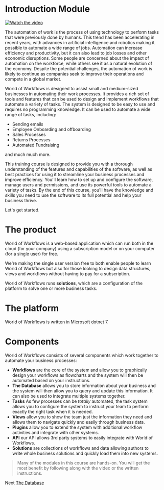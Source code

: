 # Introduction Module

[![Watch the video](https://img.youtube.com/vi/VXkMtu8bEgQ/maxresdefault.jpg)](https://youtu.be/VXkMtu8bEgQ)

The automation of work is the process of using technology to perform tasks that were previously done by humans. This trend has been accelerating in recent years, with advances in artificial intelligence and robotics making it possible to automate a wide range of jobs. Automation can increase efficiency and productivity, but it can also lead to job losses and other economic disruptions. Some people are concerned about the impact of automation on the workforce, while others see it as a natural evolution of the economy. Despite the potential challenges, the automation of work is likely to continue as companies seek to improve their operations and compete in a global market.

World of Workflows is designed to assist small and medium-sized businesses in automating their work processes. It provides a rich set of tools and features that can be used to design and implement workflows that automate a variety of tasks. The system is designed to be easy to use and requires no programming knowledge. It can be used to automate a wide range of tasks, including:

- Sending emails
- Employee Onboarding and offboarding
- Sales Processes
- Returns Processes
- Automated Fundraising

and much much more.

This training course is designed to provide you with a thorough understanding of the features and capabilities of the software, as well as best practices for using it to streamline your business processes and improve efficiency. You'll learn how to set up and configure the software, manage users and permissions, and use its powerful tools to automate a variety of tasks. By the end of this course, you'll have the knowledge and skills you need to use the software to its full potential and help your business thrive. 

Let's get started.

# The product
World of Workflows is a web-based application which can run both in the cloud (for your company) using a subscription model or on your computer (for a single user) for free.

We're making the single user version free to both enable people to learn World of Workflows but also for those looking to design data structures, views and workflows without having to pay for a subscription.

World of Workflows runs **solutions**, which are a configuration of the platform to solve one or more business tasks.

# The platform
World of Workflows is written in Microsoft dotnet 7.

# Components
World of Workflows consists of several components which work together to automate your business processes:

- **Workflows** are the core of the system and allow you to graphically design your workflows as flowcharts and the system will then be automated based on your instructions.
- **The Database** allows you to store information about your business and the system will then allow you to query and update this information. It can also be used to integrate multiple systems together.
- **Tasks** As few processes can be *totally* automated, the task system allows you to configure the system to instruct your team to perform exactly the right task when it is needed.
- **Views** allow you to show the team just the information they need and allows them to navigate quickly and easily through business data.
- **Plugins** allow you to extend the system with additional workflow activities and integrate with other systems.
- **API** our API allows 3rd party systems to easily integrate with World of Workflows.
- **Solutions** are collections of workflows and data allowing authors to write whole business solutions and quickly load them into new systems.

> Many of the modules in this course are hands-on. You will get the most benefit by following along with the video or the written instructions.

Next [The Database](database.md)

